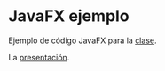 # JavaFX ejemplo

Ejemplo de código JavaFX para la [clase][clase]. 

La [presentación][ppt].


[clase]: https://drive.google.com/file/d/1zFQ1xFu3om_dr5aLy4nRfQN9Q9O9bJol/view
[ppt]: https://docs.google.com/presentation/d/1LrK_3pdtMhhuiwO6e0On8xMMbbbxWIyTqbYPuPuyn6E/edit
